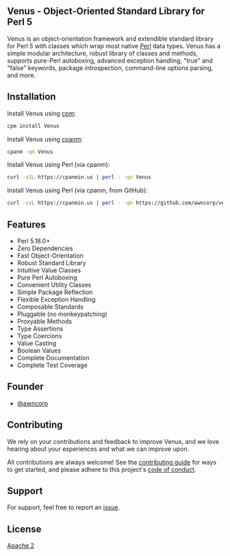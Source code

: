 ## Venus - Object-Oriented Standard Library for Perl 5

Venus is an object-orientation framework and extendible standard library for
Perl 5 with classes which wrap most native [Perl](https://www.perl.org/) data
types. Venus has a simple modular architecture, robust library of classes and
methods, supports pure-Perl autoboxing, advanced exception handling, "true" and
"false" keywords, package introspection, command-line options parsing, and
more.

## Installation

Install Venus using [cpm](https://metacpan.org/pod/App::cpm):

```bash
cpm install Venus
```

Install Venus using [cpanm](https://metacpan.org/pod/App::cpanminus):

```bash
cpanm -qn Venus
```

Install Venus using Perl (via cpanm):

```bash
curl -sSL https://cpanmin.us | perl - -qn Venus
```

Install Venus using Perl (via cpanm, from GitHub):

```bash
curl -ssL https://cpanmin.us | perl - -qn https://github.com/awncorp/venus.zip
```

## Features

- Perl 5.18.0+
- Zero Dependencies
- Fast Object-Orientation
- Robust Standard Library
- Intuitive Value Classes
- Pure Perl Autoboxing
- Convenient Utility Classes
- Simple Package Reflection
- Flexible Exception Handling
- Composable Standards
- Pluggable (no monkeypatching)
- Proxyable Methods
- Type Assertions
- Type Coercions
- Value Casting
- Boolean Values
- Complete Documentation
- Complete Test Coverage

## Founder

- [@awncorp](https://github.com/awncorp)

## Contributing

We rely on your contributions and feedback to improve Venus, and we love
hearing about your experiences and what we can improve upon.

All contributions are always welcome! See the [contributing
guide](https://github.com/awncorp/venus/blob/master/CONTRIBUTING.md) for ways
to get started, and please adhere to this project's [code of
conduct](https://github.com/awncorp/venus/blob/master/CODE_OF_CONDUCT.md).

## Support

For support, feel free to report an [issue](https://github.com/awncorp/venus/issues).

## License

[Apache 2](https://choosealicense.com/licenses/apache-2.0/)
